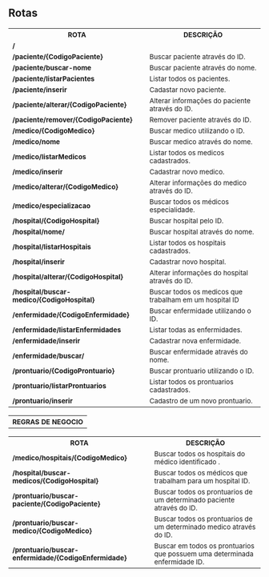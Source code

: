 ## Rotas

<table>
<tr>
<th><sub>ROTA</sub></th>
<th><sub>DESCRIÇÃO</sub></th> 
 
</tr>
<tr>
<td><strong><sub>/</sub></strong></td>
<td><sub></sub></td>

</tr>

<tr>
<td><strong><sub>/paciente/{CodigoPaciente}</sub></strong></td>
<td><sub>Buscar paciente através do ID.</sub></td>

</tr>
<tr>
<td><strong><sub>/paciente/buscar-nome</sub></strong></td>
<td><sub>Buscar paciente através do nome.</sub></td>

</tr>
<tr>
<td><strong><sub>/paciente/listarPacientes</sub></strong></td>
<td><sub>Listar todos os pacientes.</sub></td>

</tr>    
<tr>
<td><strong><sub>/paciente/inserir</sub></strong></td>
<td><sub>Cadastar novo paciente.</sub></td>

</tr>        
<tr>
<td><strong><sub>/paciente/alterar/{CodigoPaciente}</sub></strong></td>
<td><sub>Alterar informações do paciente através do ID.</sub></td>

</tr>
<tr>
<td><strong><sub>/paciente/remover/{CodigoPaciente}</sub></strong></td>
<td><sub>Remover paciente através do ID.</sub></td>

</tr>


<tr>
<td><strong><sub>/medico/{CodigoMedico}</sub></strong></td>
<td><sub>Buscar medico utilizando o ID.</sub></td>

</tr>
<tr>
<td><strong><sub>/medico/nome</sub></strong></td>
<td><sub>Buscar medico através do nome.</sub></td>

</tr>
<tr>
<td><strong><sub>/medico/listarMedicos</sub></strong></td>
<td><sub>Listar todos os medicos cadastrados.</sub></td>

</tr>    
<tr>
<td><strong><sub>/medico/inserir</sub></strong></td>
<td><sub>Cadastrar novo medico.</sub></td>

</tr>        
<tr>
<td><strong><sub>/medico/alterar/{CodigoMedico}</sub></strong></td>
<td><sub>Alterar informações do medico através do ID.</sub></td>

</tr>
<tr>
<td><strong><sub>/medico/especializacao</sub></strong></td>
<td><sub>Buscar todos os médicos especialidade.</sub></td>

</tr>

<tr>
<td><strong><sub>/hospital/{CodigoHospital}</sub></strong></td>
<td><sub>Buscar hospital pelo ID.</sub></td>

</tr>
<tr>
<td><strong><sub>/hospital/nome/</sub></strong></td>
<td><sub>Buscar hospital através do nome.</sub></td>

</tr>
<tr>
<td><strong><sub>/hospital/listarHospitais</sub></strong></td>
<td><sub>Listar todos os hospitais cadastrados.</sub></td>

</tr>    
<tr>
<td><strong><sub>/hospital/inserir</sub></strong></td>
<td><sub>Cadastrar novo hospital.</sub></td>

</tr>        
<tr>
<td><strong><sub>/hospital/alterar/{CodigoHospital}</sub></strong></td>
<td><sub>Alterar informações do hospital através do ID.</sub></td>

</tr>
<tr>
<td><strong><sub>/hospital/buscar-medico/{CodigoHospital}</sub></strong></td>
<td><sub>Buscar todos os medicos que trabalham em um hospital ID</sub></td>

</tr>


<tr>
<td><strong><sub>/enfermidade/{CodigoEnfermidade}</sub></strong></td>
<td><sub>Buscar enfermidade utilizando o ID.</sub></td>

</tr>
<tr>
<td><strong><sub>/enfermidade/listarEnfermidades</sub></strong></td>
<td><sub>Listar todas as enfermidades.</sub></td>

</tr>
<tr>
<td><strong><sub>/enfermidade/inserir</sub></strong></td>
<td><sub>Cadastrar nova enfermidade.</sub></td>

</tr>    

<tr>
<td><strong><sub>/enfermidade/buscar/</sub></strong></td>
<td><sub>Buscar enfermidade através do nome.</sub></td>

</tr>


<tr>
<td><strong><sub>/prontuario/{CodigoProntuario}</sub></strong></td>
<td><sub>Buscar prontuario utilizando o ID.</sub></td>

</tr>
<tr>
<td><strong><sub>/prontuario/listarProntuarios</sub></strong></td>
<td><sub>Listar todos os prontuarios cadastrados.</sub></td>

</tr>

<tr>
<td><strong><sub>/prontuario/inserir</sub></strong></td>
<td><sub>Cadastro de um novo prontuario.</sub></td>

</tr>        


</table>

<table>
<tr>
<th><sub>REGRAS DE NEGOCIO</sub></th>
</tr>
</table>

<table>

<tr>
<th><sub>ROTA</sub></th>
<th><sub>DESCRIÇÃO</sub></th> 
 
</tr>

<tr>
<td><strong><sub>/medico/hospitais/{CodigoMedico}</sub></strong></td>
<td><sub>Buscar todos os hospitais do médico identificado .</sub></td>

</tr>

<tr>
<td><strong><sub>/hospital/buscar-medicos/{CodigoHospital}</sub></strong></td>
<td><sub>Buscar todos os médicos que trabalham para um hospital ID.</sub></td>

</tr>

<tr>
<td><strong><sub>/prontuario/buscar-paciente/{CodigoPaciente}</sub></strong></td>
<td><sub>Buscar todos os prontuarios de um determinado paciente através do ID.</sub></td>

</tr>

<tr>
<td><strong><sub>/prontuario/buscar-medico/{CodigoMedico}</sub></strong></td>
<td><sub>Buscar todos os prontuarios de um determinado medico através do ID.</sub></td>

</tr>

<tr>
<td><strong><sub>/prontuario/buscar-enfermidade/{CodigoEnfermidade}</sub></strong></td>
<td><sub>Buscar em todos os prontuarios que possuem uma determinada enfermidade ID.</sub></td>

</tr>
</table>